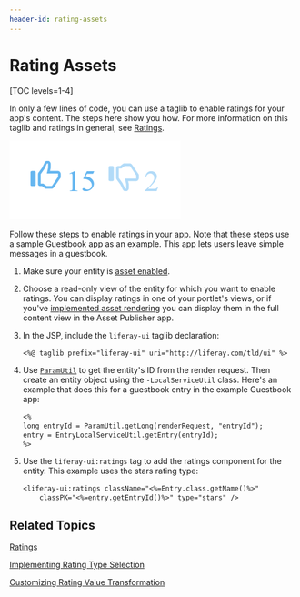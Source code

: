 ```yaml
---
header-id: rating-assets
---
```


# Rating Assets

[TOC levels=1-4]

In only a few lines of code, you can use a taglib to enable ratings for your 
app's content. The steps here show you how. For more information on this taglib 
and ratings in general, see 
[Ratings](/docs/7-2/frameworks/-/knowledge_base/f/social-api#ratings). 

![Figure 1: Users can rate content to let others know how they really feel about it.](../../../images/social-ratings-thumbs.png)

Follow these steps to enable ratings in your app. Note that these steps use a 
sample Guestbook app as an example. This app lets users leave simple messages in 
a guestbook. 

1.  Make sure your entity is 
    [asset enabled](/docs/7-2/frameworks/-/knowledge_base/f/asset-framework). 

2.  Choose a read-only view of the entity for which you want to enable ratings. 
    You can display ratings in one of your portlet's views, or if you've 
    [implemented asset rendering](/docs/7-2/frameworks/-/knowledge_base/f/creating-an-asset-renderer) 
    you can display them in the full content view in the Asset Publisher app. 

3.  In the JSP, include the `liferay-ui` taglib declaration:

        <%@ taglib prefix="liferay-ui" uri="http://liferay.com/tld/ui" %>

4.  Use 
    [`ParamUtil`](@platform-ref@/7.2-latest/javadocs/portal-kernel/com/liferay/portal/kernel/util/ParamUtil.html) 
    to get the entity's ID from the render request. Then create an entity object 
    using the `-LocalServiceUtil` class. Here's an example that does this for a 
    guestbook entry in the example Guestbook app: 

        <%
        long entryId = ParamUtil.getLong(renderRequest, "entryId");
        entry = EntryLocalServiceUtil.getEntry(entryId);
        %>

5.  Use the `liferay-ui:ratings` tag to add the ratings component for the 
    entity. This example uses the stars rating type: 

        <liferay-ui:ratings className="<%=Entry.class.getName()%>"
            classPK="<%=entry.getEntryId()%>" type="stars" />

## Related Topics

[Ratings](/docs/7-2/frameworks/-/knowledge_base/f/social-api#ratings)

[Implementing Rating Type Selection](/docs/7-2/frameworks/-/knowledge_base/f/implementing-rating-type-selection)

[Customizing Rating Value Transformation](/docs/7-2/frameworks/-/knowledge_base/f/customizing-rating-value-transformation)
